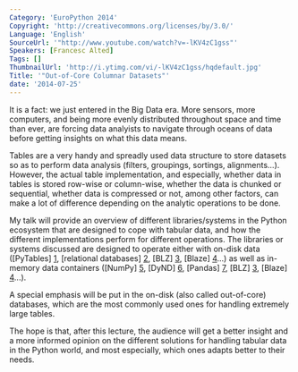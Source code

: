 ```yaml
---
Category: 'EuroPython 2014'
Copyright: 'http://creativecommons.org/licenses/by/3.0/'
Language: 'English'
SourceUrl: '"http://www.youtube.com/watch?v=-lKV4zC1gss"'
Speakers: [Francesc Alted]
Tags: []
ThumbnailUrl: 'http://i.ytimg.com/vi/-lKV4zC1gss/hqdefault.jpg'
Title: '"Out-of-Core Columnar Datasets"'
date: '2014-07-25'
---
```

It is a fact: we just entered in the Big Data era.  More sensors, more
computers, and being more evenly distributed throughout space and time
than ever, are forcing data analyists to navigate through oceans of
data before getting insights on what this data means.

Tables are a very handy and spreadly used data structure to store
datasets so as to perform data analysis (filters, groupings, sortings,
alignments...).  However, the actual table implementation, and
especially, whether data in tables is stored row-wise or column-wise,
whether the data is chunked or sequential, whether data is compressed or not,
among other factors, can make a lot of difference depending on the
analytic operations to be done.

My talk will provide an overview of different libraries/systems in the
Python ecosystem that are designed to cope with tabular data, and how
the different implementations perform for different operations.  The
libraries or systems discussed are designed to operate either with
on-disk data ([PyTables] [1], [relational databases] [2], [BLZ] [3],
[Blaze] [4]...) as well as in-memory data containers ([NumPy] [5],
[DyND] [6], [Pandas] [7], [BLZ] [3], [Blaze] [4]...).

A special emphasis will be put in the on-disk (also called
out-of-core) databases, which are the most commonly used ones for
handling extremely large tables.

The hope is that, after this lecture, the audience will get a better
insight and a more informed opinion on the different solutions for
handling tabular data in the Python world, and most especially, which
ones adapts better to their needs.

[1]: http://www.pytables.org
[2]: http://en.wikipedia.org/wiki/Relational_database
[3]: http://blz.pydata.org
[4]: http://blaze.pydata.org
[5]: http://www.numpy.org/
[6]: https://github.com/ContinuumIO/dynd-python
[7]: http://pandas.pydata.org/
